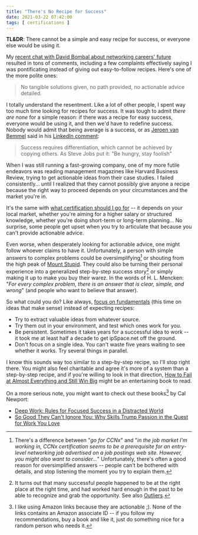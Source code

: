 ```yaml
---
title: "There's No Recipe for Success"
date: 2021-03-22 07:42:00
tags: [ certifications ]
---
```

**TL&DR**: There cannot be a simple and easy recipe for success, or everyone else would be using it.

My [recent chat with David Bombal about networking careers' future](/2021/03/interview-is-networking-dead/) resulted in tons of comments, including a few complaints effectively saying I was pontificating instead of giving out easy-to-follow recipes. Here's one of the more polite ones:

> No tangible solutions given, no path provided, no actionable advice detailed.

I totally understand the resentment. Like a lot of other people, I spent way too much time looking for recipes for success. It was tough to admit *there are none* for a simple reason: if there was a recipe for easy success, everyone would be using it, and then we'd have to redefine success. Nobody would admit that being average is a success, or as [Jeroen van Bemmel](https://www.linkedin.com/in/jeroenvbemmel/) said in his [LinkedIn comment](https://www.linkedin.com/feed/update/urn:li:activity:6779734986879721472/?commentUrn=urn%3Ali%3Acomment%3A%28activity%3A6779734986879721472%2C6779762484803969024%29):

> Success requires differentiation, which cannot be achieved by copying others. As Steve Jobs put it: "Be hungry, stay foolish" 
<!--more-->
When I was still running a fast-growing company, one of my more futile endeavors was reading management magazines like Harvard Business Review, trying to get actionable ideas from their case studies. I failed consistently... until I realized that they cannot possibly give anyone a recipe because the right way to proceed depends on your circumstances and the market you're in.

It's the same with [what certification should I go for](/2020/11/growing-beyond-networking-skills/) -- it depends on your local market, whether you're aiming for a higher salary or structured knowledge, whether you're doing short-term or long-term planning... No surprise, some people get upset when you try to articulate that because you can't provide actionable advice. 

Even worse, when desperately looking for actionable advice, one might follow whoever claims to have it. Unfortunately, a person with simple answers to complex problems could be oversimplifying[^3] or shouting from the high peak of [Mount Stupid](https://www.smbc-comics.com/?id=2475). They could also be turning their personal experience into a generalized step-by-step success story[^1] or simply making it up to make you buy their warez. In the words of H. L. Mencken: "*For every complex problem, there is an answer that is clear, simple, and wrong*" (and people who want to believe that answer).

So what could you do? Like always, [focus on fundamentals](/2015/03/you-must-understand-fundamentals-to-be/) (this time on ideas that make sense) instead of expecting recipes:

* Try to extract valuable ideas from whatever source.
* Try them out in your environment, and test which ones work for you.
* Be persistent. Sometimes it takes years for a successful idea to work -- it took me at least half a decade to get ipSpace.net off the ground.
* Don't focus on a single idea. You can't waste five years waiting to see whether it works. Try several things in parallel.

I know this sounds way too similar to a step-by-step recipe, so I'll stop right there. You might also feel charitable and agree it's more of a system than a step-by-step recipe, and if you're willing to look in that direction, [How to Fail at Almost Everything and Still Win Big](https://www.amazon.com/How-Fail-Almost-Everything-Still-ebook/dp/B00COOFBA4) might be an entertaining book to read.

On a more serious note, you might want to check out these books[^2] by Cal Newport:

* [Deep Work: Rules for Focused Success in a Distracted World](https://www.amazon.com/Deep-Work-Focused-Success-Distracted-ebook/dp/B00X47ZVXM/)
* [So Good They Can't Ignore You: Why Skills Trump Passion in the Quest for Work You Love](https://www.amazon.com/gp/product/B0076DDBJ6/)

[^3]: There's a difference between "*go for CCNx*" and "*in the job market I'm working in, CCNx certification seems to be a prerequisite for an entry-level networking job advertised on a job postings web site. However, you might also want to consider...*" Unfortunately, there's often a good reason for oversimplified answers -- people can't be bothered with details, and stop listening the moment you try to explain them.

[^1]: It turns out that many successful people happened to be at the right place at the right time, and had worked hard enough in the past to be able to recognize and grab the opportunity. See also [Outliers](https://www.amazon.com/dp/B00FOR2FKW/).

[^2]: I like using Amazon links because they are actionable ;). None of the links contains an Amazon associate ID -- if you follow my recommendations, buy a book and like it, just do something nice for a random person who needs it.